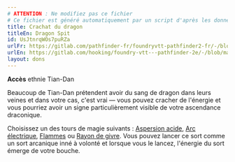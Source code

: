 ```yaml
---
# ATTENTION : Ne modifiez pas ce fichier
# Ce fichier est généré automatiquement par un script d'après les données du module Foundry VTT officiel et de sa traduction
title: Crachat du dragon
titleEn: Dragon Spit
id: UsJtnrqWOs7puRZa
urlFr: https://gitlab.com/pathfinder-fr/foundryvtt-pathfinder2-fr/-/blob/master/data/feats/UsJtnrqWOs7puRZa.htm
urlEn: https://gitlab.com/hooking/foundry-vtt---pathfinder-2e/-/blob/master/packs/data/feats.db/dragon-spit.json
layout: dons
---
```

**Accès** ethnie Tian-Dan

Beaucoup de Tian-Dan prétendent avoir du sang de dragon dans leurs veines et dans votre cas, c'est vrai — vous pouvez cracher de l'énergie et vous pourriez avoir un signe particulièrement visible de votre ascendance draconique.

Choisissez un des tours de  magie suivants : [Aspersion acide](../sorts/aspersion-d'acide.html), [Arc électrique](../sorts/arc-électrique.html), [Flammes](../sorts/flammes.html) ou [Rayon de givre](../sorts/rayon-de-givre.html). Vous pouvez lancer ce sort comme un sort arcanique inné à volonté et lorsque vous le lancez, l'énergie du sort émerge de votre bouche.
